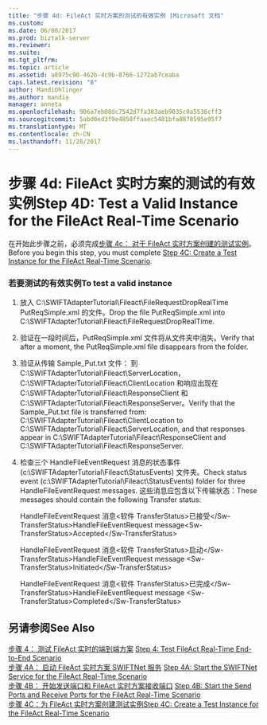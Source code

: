 ```yaml
---
title: "步骤 4d: FileAct 实时方案的测试的有效实例 |Microsoft 文档"
ms.custom: 
ms.date: 06/08/2017
ms.prod: biztalk-server
ms.reviewer: 
ms.suite: 
ms.tgt_pltfrm: 
ms.topic: article
ms.assetid: a8975c90-462b-4c9b-8766-1272ab7ceaba
caps.latest.revision: "8"
author: MandiOhlinger
ms.author: mandia
manager: anneta
ms.openlocfilehash: 906a7eb08dc7542d7fa383aeb9035c0a5536cff3
ms.sourcegitcommit: 5abd0ed3f9e4858ffaaec5481bfa8878595e95f7
ms.translationtype: MT
ms.contentlocale: zh-CN
ms.lasthandoff: 11/28/2017
---
```

# <a name="step-4d-test-a-valid-instance-for-the-fileact-real-time-scenario"></a><span data-ttu-id="5ded4-102">步骤 4d: FileAct 实时方案的测试的有效实例</span><span class="sxs-lookup"><span data-stu-id="5ded4-102">Step 4D: Test a Valid Instance for the FileAct Real-Time Scenario</span></span>
<span data-ttu-id="5ded4-103">在开始此步骤之前，必须完成[步骤 4c： 对于 FileAct 实时方案创建的测试实例](../../adapters-and-accelerators/fileact-interact/step-4c-create-a-test-instance-for-the-fileact-real-time-scenario.md)。</span><span class="sxs-lookup"><span data-stu-id="5ded4-103">Before you begin this step, you must complete [Step 4C: Create a Test Instance for the FileAct Real-Time Scenario](../../adapters-and-accelerators/fileact-interact/step-4c-create-a-test-instance-for-the-fileact-real-time-scenario.md).</span></span>  
  
### <a name="to-test-a-valid-instance"></a><span data-ttu-id="5ded4-104">若要测试的有效实例</span><span class="sxs-lookup"><span data-stu-id="5ded4-104">To test a valid instance</span></span>  
  
1.  <span data-ttu-id="5ded4-105">放入 C:\SWIFTAdapterTutorial\Fileact\FileRequestDropRealTime PutReqSimple.xml 的文件。</span><span class="sxs-lookup"><span data-stu-id="5ded4-105">Drop the file PutReqSimple.xml into C:\SWIFTAdapterTutorial\Fileact\FileRequestDropRealTime.</span></span>  
  
2.  <span data-ttu-id="5ded4-106">验证在一段时间后，PutReqSimple.xml 文件将从文件夹中消失。</span><span class="sxs-lookup"><span data-stu-id="5ded4-106">Verify that after a moment, the PutReqSimple.xml file disappears from the folder.</span></span>  
  
3.  <span data-ttu-id="5ded4-107">验证从传输 Sample_Put.txt 文件： 到 C:\SWIFTAdapterTutorial\Fileact\ServerLocation，C:\SWIFTAdapterTutorial\Fileact\ClientLocation 和响应出现在 C:\SWIFTAdapterTutorial\Fileact\ResponseClient 和 C:\SWIFTAdapterTutorial\Fileact\ResponseServer。</span><span class="sxs-lookup"><span data-stu-id="5ded4-107">Verify that the Sample_Put.txt file is transferred from: C:\SWIFTAdapterTutorial\Fileact\ClientLocation to C:\SWIFTAdapterTutorial\Fileact\ServerLocation, and that responses appear in C:\SWIFTAdapterTutorial\Fileact\ResponseClient and C:\SWIFTAdapterTutorial\Fileact\ResponseServer.</span></span>  
  
4.  <span data-ttu-id="5ded4-108">检查三个 HandleFileEventRequest 消息的状态事件 (c:\SWIFTAdapterTutorial\Fileact\StatusEvents) 文件夹。</span><span class="sxs-lookup"><span data-stu-id="5ded4-108">Check status event (c:\SWIFTAdapterTutorial\Fileact\StatusEvents) folder for three HandleFileEventRequest messages.</span></span> <span data-ttu-id="5ded4-109">这些消息应包含以下传输状态：</span><span class="sxs-lookup"><span data-stu-id="5ded4-109">These messages should contain the following Transfer status:</span></span>  
  
     <span data-ttu-id="5ded4-110">HandleFileEventRequest 消息\<软件 TransferStatus\>已接受\</Sw-TransferStatus\></span><span class="sxs-lookup"><span data-stu-id="5ded4-110">HandleFileEventRequest message\<Sw-TransferStatus\>Accepted\</Sw-TransferStatus\></span></span>  
  
     <span data-ttu-id="5ded4-111">HandleFileEventRequest 消息\<软件 TransferStatus\>启动\</Sw-TransferStatus\></span><span class="sxs-lookup"><span data-stu-id="5ded4-111">HandleFileEventRequest message \<Sw-TransferStatus\>Initiated\</Sw-TransferStatus\></span></span>  
  
     <span data-ttu-id="5ded4-112">HandleFileEventRequest 消息\<软件 TransferStatus\>已完成\</Sw-TransferStatus\></span><span class="sxs-lookup"><span data-stu-id="5ded4-112">HandleFileEventRequest message \<Sw-TransferStatus\>Completed\</Sw-TransferStatus\></span></span>  
  
## <a name="see-also"></a><span data-ttu-id="5ded4-113">另请参阅</span><span class="sxs-lookup"><span data-stu-id="5ded4-113">See Also</span></span>  
 <span data-ttu-id="5ded4-114">[步骤 4： 测试 FileAct 实时的端到端方案](../../adapters-and-accelerators/fileact-interact/step-4-test-fileact-real-time-end-to-end-scenario.md) </span><span class="sxs-lookup"><span data-stu-id="5ded4-114">[Step 4: Test FileAct Real-Time End-to-End Scenario](../../adapters-and-accelerators/fileact-interact/step-4-test-fileact-real-time-end-to-end-scenario.md) </span></span>  
 <span data-ttu-id="5ded4-115">[步骤 4A： 启动 FileAct 实时方案 SWIFTNet 服务](../../adapters-and-accelerators/fileact-interact/step-4a-start-the-swiftnet-service-for-the-fileact-real-time-scenario.md) </span><span class="sxs-lookup"><span data-stu-id="5ded4-115">[Step 4A: Start the SWIFTNet Service for the FileAct Real-Time Scenario](../../adapters-and-accelerators/fileact-interact/step-4a-start-the-swiftnet-service-for-the-fileact-real-time-scenario.md) </span></span>  
 <span data-ttu-id="5ded4-116">[步骤 4B： 开始发送端口和 FileAct 实时方案接收端口](../../adapters-and-accelerators/fileact-interact/step-4b-start-the-send-and-receive-ports-for-the-fileact-real-time-scenario.md) </span><span class="sxs-lookup"><span data-stu-id="5ded4-116">[Step 4B: Start the Send Ports and Receive Ports for the FileAct Real-Time Scenario](../../adapters-and-accelerators/fileact-interact/step-4b-start-the-send-and-receive-ports-for-the-fileact-real-time-scenario.md) </span></span>  
 [<span data-ttu-id="5ded4-117">步骤 4C：为 FileAct 实时方案创建测试实例</span><span class="sxs-lookup"><span data-stu-id="5ded4-117">Step 4C: Create a Test Instance for the FileAct Real-Time Scenario</span></span>](../../adapters-and-accelerators/fileact-interact/step-4c-create-a-test-instance-for-the-fileact-real-time-scenario.md)